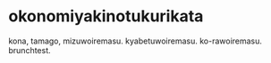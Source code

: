 # okonomiyakinotukurikata
kona, tamago, mizuwoiremasu.
kyabetuwoiremasu.
ko-rawoiremasu.
brunchtest.